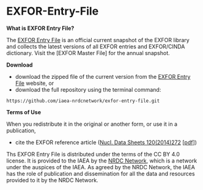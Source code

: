 # EXFOR-Entry-File

**What is EXFOR Entry File?**

The [EXFOR Entry File](https://nds.iaea.org/nrdc/exfor-master/entry/) is an official current snapshot of the EXFOR library and collects the latest versions of all EXFOR entries and EXFOR/CINDA dictionary. Visit the [EXFOR Master File] for the annual snapshot. 

**Download**
- download the zipped file of the current version from the [EXFOR Entry File](https://nds.iaea.org/nrdc/exfor-master/entry/) website, or
- download the full repository using the terminal command:
```
https://github.com/iaea-nrdcnetwork/exfor-entry-file.git

```

**Terms of Use**

 When you redistribute it in the original or another form, or use it in a publication,
- cite the EXFOR reference article ([Nucl. Data Sheets 120(2014)272](http://dx.doi.org/10.1016/j.nds.2014.07.065) [[pdf](https://arxiv.org/pdf/2002.07114.pdf)]) 

Ths EXFOR Entry File is distributed under the terms of the CC BY 4.0 license. It is provided to the IAEA by the [NRDC Network](https://nds.iaea.org/nrdc/), which is a network under the auspices of the IAEA. As agreed by the NRDC Network, the IAEA has the role of publication and dissemination for all the data and resources provided to it by the NRDC Network. 
